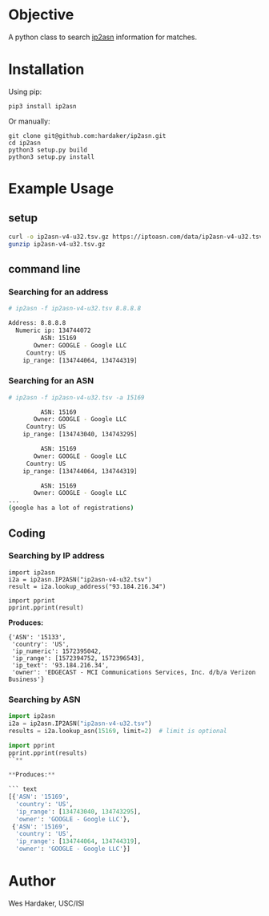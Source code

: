 # Objective

A python class to search [ip2asn] information for matches.

[ip2asn]: https://iptoasn.com/

# Installation

Using pip:

```
pip3 install ip2asn
```

Or manually:

```
git clone git@github.com:hardaker/ip2asn.git
cd ip2asn
python3 setup.py build
python3 setup.py install
```

# Example Usage

## setup

``` sh
curl -o ip2asn-v4-u32.tsv.gz https://iptoasn.com/data/ip2asn-v4-u32.tsv.gz
gunzip ip2asn-v4-u32.tsv.gz

```

## command line

### Searching for an address

``` sh
# ip2asn -f ip2asn-v4-u32.tsv 8.8.8.8

Address: 8.8.8.8
  Numeric ip: 134744072
         ASN: 15169
       Owner: GOOGLE - Google LLC
     Country: US
    ip_range: [134744064, 134744319]
```

### Searching for an ASN

``` sh
# ip2asn -f ip2asn-v4-u32.tsv -a 15169

         ASN: 15169
       Owner: GOOGLE - Google LLC
     Country: US
    ip_range: [134743040, 134743295]

         ASN: 15169
       Owner: GOOGLE - Google LLC
     Country: US
    ip_range: [134744064, 134744319]

         ASN: 15169
       Owner: GOOGLE - Google LLC
...
(google has a lot of registrations)
```

## Coding

### Searching by IP address

```
import ip2asn
i2a = ip2asn.IP2ASN("ip2asn-v4-u32.tsv")
result = i2a.lookup_address("93.184.216.34")

import pprint
pprint.pprint(result)
```

**Produces:**

``` text
{'ASN': '15133',
 'country': 'US',
 'ip_numeric': 1572395042,
 'ip_range': [1572394752, 1572396543],
 'ip_text': '93.184.216.34',
 'owner': 'EDGECAST - MCI Communications Services, Inc. d/b/a Verizon Business'}
```

### Searching by ASN

``` python
import ip2asn
i2a = ip2asn.IP2ASN("ip2asn-v4-u32.tsv")
results = i2a.lookup_asn(15169, limit=2)  # limit is optional

import pprint
pprint.pprint(results)
``**

**Produces:**

``` text
[{'ASN': '15169',
  'country': 'US',
  'ip_range': [134743040, 134743295],
  'owner': 'GOOGLE - Google LLC'},
 {'ASN': '15169',
  'country': 'US',
  'ip_range': [134744064, 134744319],
  'owner': 'GOOGLE - Google LLC'}]
```

# Author

Wes Hardaker, USC/ISI

